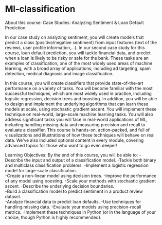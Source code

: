 # Ml-classification

About this course: Case Studies: Analyzing Sentiment & Loan Default Prediction

In our case study on analyzing sentiment, you will create models that predict a class (positive/negative sentiment) from input features (text of the reviews, user profile information,...).  In our second case study for this course, loan default prediction, you will tackle financial data, and predict when a loan is likely to be risky or safe for the bank. These tasks are an examples of classification, one of the most widely used areas of machine learning, with a broad array of applications, including ad targeting, spam detection, medical diagnosis and image classification. 

In this course, you will create classifiers that provide state-of-the-art performance on a variety of tasks.  You will become familiar with  the most successful techniques, which are most widely used in practice, including logistic regression, decision trees and boosting.  In addition, you will be able to design and implement the underlying algorithms that can learn these models at scale, using stochastic gradient ascent.  You will implement these technique on real-world, large-scale machine learning tasks.  You will also address significant tasks you will face in real-world applications of ML, including handling missing data and measuring precision and recall to evaluate a classifier.  This course is hands-on, action-packed, and full of visualizations and illustrations of how these techniques will behave on real data.  We've also included optional content in every module, covering advanced topics for those who want to go even deeper! 

Learning Objectives: By the end of this course, you will be able to:
   -Describe the input and output of a classification model.
   -Tackle both binary and multiclass classification problems.
   -Implement a logistic regression model for large-scale classification.  
   -Create a non-linear model using decision trees.
   -Improve the performance of any model using boosting.
   -Scale your methods with stochastic gradient ascent.
   -Describe the underlying decision boundaries.  
   -Build a classification model to predict sentiment in a product review dataset.  
   -Analyze financial data to predict loan defaults.
   -Use techniques for handling missing data.
   -Evaluate your models using precision-recall metrics.
   -Implement these techniques in Python (or in the language of your choice, though Python is highly recommended).
